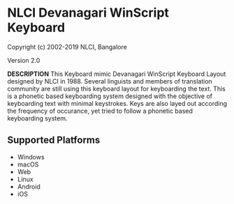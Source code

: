 # NLCI Devanagari WinScript Keyboard

Copyright (c) 2002-2019 NLCI, Bangalore

Version 2.0

__DESCRIPTION__
This Keyboard mimic Devanagari WinScript Keyboard Layout designed by NLCI in 1988. Several linguists and members of translation community are still using this keyboard layout for keyboarding the text. This is a phonetic based keyboarding system designed with the objective of keyboarding text with minimal keystrokes. Keys are also layed out according the frequency of occurance, yet tried to follow a phonetic based keyboarding system.


## Supported Platforms
 * Windows
 * macOS
 * Web
 * Linux
 * Android
 * iOS
